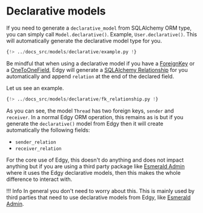 # Declarative models

If you need to generate a `declarative_model` from SQLAlchemy ORM type, you can simply call
`Model.declarative()`. Example, `User.declarative()`. This will automatically generate the
declarative model type for you.

```python hl_lines="23"
{!> ../docs_src/models/declarative/example.py !}
```

Be mindful that when using a declarative model if you have a [ForeignKey](./relationships.md#foreignkey) or
a [OneToOneField](./relationships.md#onetoone), Edgy will generate a [SQLAlchemy Relationship](https://docs.sqlalchemy.org/en/20/orm/relationships.html)
for you automatically and append `relation` at the end of the declared field.

Let us see an example.

```python hl_lines="20-29"
{!> ../docs_src/models/declarative/fk_relationship.py !}
```

As you can see, the model `Thread` has two foreign keys, `sender` and `receiver`. In a normal
Edgy ORM operation, this remains as is but if you generate the `declarative()` model from Edgy
then it will create automatically the following fields:

* `sender_relation`
* `receiver_relation`

For the core use of Edgy, this doesn't do anything and does not impact anything but if you
are using a third party package like [Esmerald Admin](https://esmerald-admin.tarsild.io) where it
uses the Edgy declarative models, then this makes the whole difference to interact with.

!!! Info
    In general you don't need to worry about this. This is mainly used by third parties that need
    to use declarative models from Edgy, like [Esmerald Admin](https://esmerald-admin.tarsild.io).
